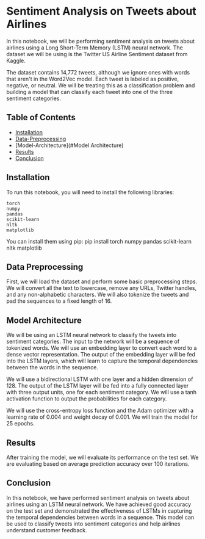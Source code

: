 # Sentiment Analysis on Tweets about Airlines

In this notebook, we will be performing sentiment analysis on tweets about airlines using a Long Short-Term Memory (LSTM) neural network. The dataset we will be using is the Twitter US Airline Sentiment dataset from Kaggle.

The dataset contains 14,772 tweets, although we ignore ones with words that aren't in the Word2Vec model. Each tweet is labeled as positive, negative, or neutral. We will be treating this as a classification problem and building a model that can classify each tweet into one of the three sentiment categories.

## Table of Contents

- [Installation](#Installation)
- [Data-Preprocessing](#Data-Preprocessing)
- [Model-Architecture](#Model Architecture)
- [Results](#Results)
- [Conclusion](#Conclusion)

## Installation
To run this notebook, you will need to install the following libraries:

    torch
    numpy
    pandas
    scikit-learn
    nltk
    matplotlib

You can install them using pip:
pip install torch numpy pandas scikit-learn nltk matplotlib 


## Data Preprocessing

First, we will load the dataset and perform some basic preprocessing steps. We will convert all the text to lowercase, remove any URLs, Twitter handles, and any non-alphabetic characters. We will also tokenize the tweets and pad the sequences to a fixed length of 16.

## Model Architecture

We will be using an LSTM neural network to classify the tweets into sentiment categories. The input to the network will be a sequence of tokenized words. We will use an embedding layer to convert each word to a dense vector representation. The output of the embedding layer will be fed into the LSTM layers, which will learn to capture the temporal dependencies between the words in the sequence.

We will use a bidirectional LSTM with one layer and a hidden dimension of 128. The output of the LSTM layer will be fed into a fully connected layer with three output units, one for each sentiment category. We will use a tanh activation function to output the probabilities for each category.

We will use the cross-entropy loss function and the Adam optimizer with a learning rate of 0.004 and weight decay of 0.001. We will train the model for 25 epochs.

## Results

After training the model, we will evaluate its performance on the test set. We are evaluating based on average prediction accuracy over 100 iterations.

## Conclusion

In this notebook, we have performed sentiment analysis on tweets about airlines using an LSTM neural network. We have achieved good accuracy on the test set and demonstrated the effectiveness of LSTMs in capturing the temporal dependencies between words in a sequence. This model can be used to classify tweets into sentiment categories and help airlines understand customer feedback.
